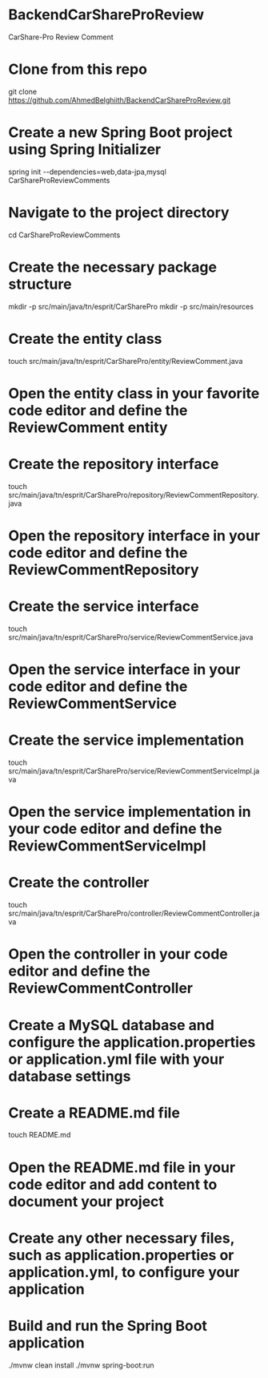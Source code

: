 # BackendCarShareProReview
CarShare-Pro Review Comment

# Clone from this repo
git clone https://github.com/AhmedBelghiith/BackendCarShareProReview.git

# Create a new Spring Boot project using Spring Initializer
spring init --dependencies=web,data-jpa,mysql CarShareProReviewComments

# Navigate to the project directory
cd CarShareProReviewComments

# Create the necessary package structure
mkdir -p src/main/java/tn/esprit/CarSharePro
mkdir -p src/main/resources

# Create the entity class
touch src/main/java/tn/esprit/CarSharePro/entity/ReviewComment.java

# Open the entity class in your favorite code editor and define the ReviewComment entity

# Create the repository interface
touch src/main/java/tn/esprit/CarSharePro/repository/ReviewCommentRepository.java

# Open the repository interface in your code editor and define the ReviewCommentRepository

# Create the service interface
touch src/main/java/tn/esprit/CarSharePro/service/ReviewCommentService.java

# Open the service interface in your code editor and define the ReviewCommentService

# Create the service implementation
touch src/main/java/tn/esprit/CarSharePro/service/ReviewCommentServiceImpl.java

# Open the service implementation in your code editor and define the ReviewCommentServiceImpl

# Create the controller
touch src/main/java/tn/esprit/CarSharePro/controller/ReviewCommentController.java

# Open the controller in your code editor and define the ReviewCommentController

# Create a MySQL database and configure the application.properties or application.yml file with your database settings

# Create a README.md file
touch README.md

# Open the README.md file in your code editor and add content to document your project

# Create any other necessary files, such as application.properties or application.yml, to configure your application

# Build and run the Spring Boot application
./mvnw clean install
./mvnw spring-boot:run

